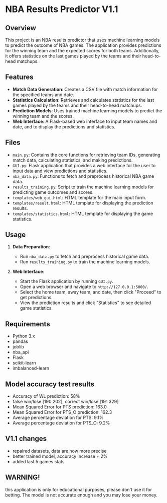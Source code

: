 # NBA Results Predictor V1.1

## Overview

This project is an NBA results predictor that uses machine learning models to predict the outcome of NBA games. The application provides predictions for the winning team and the expected scores for both teams. Additionally, it offers statistics on the last games played by the teams and their head-to-head matchups.

## Features

- **Match Data Generation**: Creates a CSV file with match information for the specified teams and date.
- **Statistics Calculation**: Retrieves and calculates statistics for the last games played by the teams and their head-to-head matchups.
- **Prediction Models**: Uses trained machine learning models to predict the winning team and the scores.
- **Web Interface**: A Flask-based web interface to input team names and date, and to display the predictions and statistics.

## Files

- `main.py`: Contains the core functions for retrieving team IDs, generating match data, calculating statistics, and making predictions.
- `GUI.py`: Flask application that provides a web interface for the user to input data and view predictions and statistics.
- `nba_data.py`: Functions to fetch and preprocess historical NBA game data.
- `results_training.py`: Script to train the machine learning models for predicting game outcomes and scores.
- `templates/web_gui.html`: HTML template for the main input form.
- `templates/result.html`: HTML template for displaying the prediction results.
- `templates/statistics.html`: HTML template for displaying the game statistics.

## Usage

1. **Data Preparation**:
   - Run `nba_data.py` to fetch and preprocess historical game data.
   - Run `results_training.py` to train the machine learning models.

2. **Web Interface**:
   - Start the Flask application by running `GUI.py`.
   - Open a web browser and navigate to `http://127.0.0.1:5000/`.
   - Select the home team, away team, and date, then click "Proceed" to get predictions.
   - View the prediction results and click "Statistics" to see detailed game statistics.

## Requirements

- Python 3.x
- pandas
- joblib
- nba_api
- Flask
- scikit-learn
- imbalanced-learn

## Model accuracy test results

- Accuracy of WL prediction: 58%
- false win/lose [190 202], correct win/lose [191 329]
- Mean Squared Error for PTS prediction: 163.0
- Mean Squared Error for PTS_O prediction: 162.3
- Average percentage deviation for PTS: 9.1%
- Average percentage deviation for PTS_O: 9.2%

## V1.1 changes

- repaired datasets, data are now more precise
- better trained model, accuracy increase + 2%
- added last 5 games stats

## WARNING!
this application is only for educational purposes, please don't use it for betting. The model is not accurate enough and you may lose your money.
